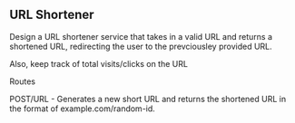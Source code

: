 URL Shortener
---------------
Design a URL shortener service that takes in a valid URL and returns a shortened URL, redirecting the user to the prevciousley provided URL. 

Also, keep track of total visits/clicks on the URL 

Routes

POST/URL - Generates a new short URL and returns the shortened URL in the format of example.com/random-id.
